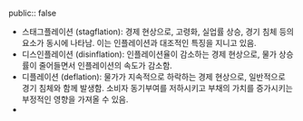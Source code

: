 public:: false

- 스태그플레이션 (stagflation): 경제 현상으로, 고령화, 실업률 상승, 경기 침체 등의 요소가 동시에 나타남. 이는 인플레이션과 대조적인 특징을 지니고 있음.
- 디스인플레이션 (disinflation): 인플레이션율이 감소하는 경제 현상으로, 물가 상승률이 줄어들면서 인플레이션의 속도가 감소함.
- 디플레이션 (deflation): 물가가 지속적으로 하락하는 경제 현상으로, 일반적으로 경기 침체와 함께 발생함. 소비자 동기부여를 저하시키고 부채의 가치를 증가시키는 부정적인 영향을 가져올 수 있음.
-